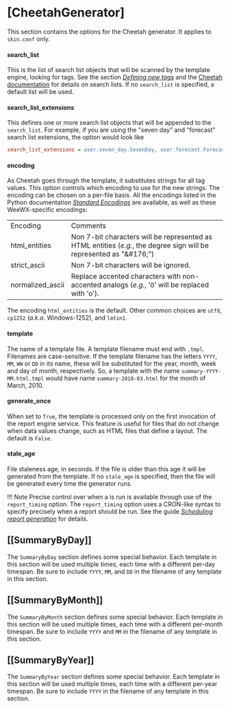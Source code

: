 # [CheetahGenerator]

This section contains the options for the Cheetah generator. It applies
to `skin.conf` only.

#### search_list

This is the list of search list objects that will be scanned by the
template engine, looking for tags. See the section *[Defining new
tags](../../../custom/cheetah-generator/#defining-new-tags)* and the [Cheetah
documentation](https://cheetahtemplate.org/) for details on search
lists. If no `search_list` is specified, a default list will be used.

#### search_list_extensions

This defines one or more search list objects that will be appended to
the `search_list`. For example, if you are using the
"seven day" and "forecast" search list extensions, the option would
look like

``` ini
search_list_extensions = user.seven_day.SevenDay, user.forecast.ForecastVariables
```

#### encoding

As Cheetah goes through the template, it substitutes strings for all tag
values. This option controls which encoding to use for the new strings.
The encoding can be chosen on a per-file basis. All the encodings
listed in the Python documentation [*Standard
Encodings*](https://docs.python.org/3/library/codecs.html#standard-encodings)
are available, as well as these WeeWX-specific encodings:

<table class="indent">
    <tbody>
    <tr class="first_row">
        <td>Encoding</td>
        <td>Comments</td>
    </tr>
    <tr>
        <td class="code first_col">html_entities</td>
        <td>
Non 7-bit characters will be represented as HTML entities (<i>e.g.</i>, the
degree sign will be represented as "<span class="code">&amp;#176;</span>")
        </td>
    </tr>
    <tr>
        <td class="code first_col">strict_ascii</td>
        <td>Non 7-bit characters will be ignored.</td>
    </tr>
    <tr>
        <td class="code first_col">normalized_ascii</td>
        <td>
Replace accented characters with non-accented analogs (<i>e.g.</i>, 'ö' will
be replaced with 'o').
        </td>
    </tr>
    </tbody>
</table>

The encoding `html_entities` is the default. Other common choices are `utf8`,
`cp1252` (*a.k.a.* Windows-1252), and `latin1`.

#### template

The name of a template file. A template filename must end with `.tmpl`.
Filenames are case-sensitive. If the template filename has the letters `YYYY`,
`MM`, `WW` or `DD` in its name, these will be substituted for the year, month,
week and day of month, respectively. So, a template with the name
`summary-YYYY-MM.html.tmpl` would have name `summary-2010-03.html` for the
month of March, 2010.

#### generate_once

When set to `True`, the template is processed only on the first
invocation of the report engine service. This feature is useful for
files that do not change when data values change, such as HTML files
that define a layout. The default is `False`.

#### stale_age

File staleness age, in seconds. If the file is older than this age it
will be generated from the template. If no `stale_age` is
specified, then the file will be generated every time the generator
runs.

!!! Note
    Precise control over when a is run is available through use of the
    `report_timing` option. The `report_timing` option uses a CRON-like
    syntax to specify precisely when a report should be run. See the guide
    *[Scheduling report generation](../../../custom/report-scheduling)*
    for details.

## [[SummaryByDay]]

The `SummaryByDay` section defines some special behavior. Each
template in this section will be used multiple times, each time with a
different per-day timespan. Be sure to include `YYYY`,
`MM`, and `DD` in the filename of any template in this
section.

## [[SummaryByMonth]]

The `SummaryByMonth` section defines some special behavior. Each
template in this section will be used multiple times, each time with a
different per-month timespan. Be sure to include `YYYY` and
`MM` in the filename of any template in this section.

## [[SummaryByYear]]

The `SummaryByYear` section defines some special behavior. Each
template in this section will be used multiple times, each time with a
different per-year timespan. Be sure to include `YYYY` in the
filename of any template in this section.
